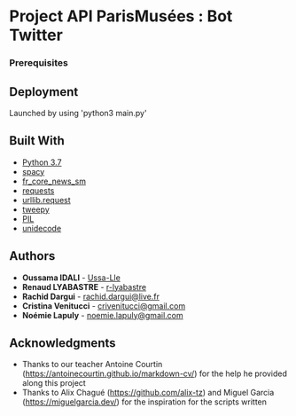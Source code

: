 # Project API ParisMusées : Bot Twitter

### Prerequisites

## Deployment

Launched by using 'python3 main.py'

## Built With

* [Python 3.7](https://www.python.org/downloads/release/python-370/) 
* [spacy](https://spacy.io) 
* [fr_core_news_sm](https://spacy.io/models/fr) 
* [requests](https://requests.readthedocs.io/en/master/) 
* [urllib.request ](https://docs.python.org/3/library/urllib.request.html#module-urllib.request)
* [tweepy](http://docs.tweepy.org/en/latest) 
* [PIL](https://he-arc.github.io/livre-python/pillow/index.html) 
* [unidecode](https://pypi.org/project/Unidecode/) 

## Authors

* **Oussama IDALI**  - [Ussa-Lle](https://github.com/Ussa-Lle)
* **Renaud LYABASTRE**  - [r-lyabastre](https://github.com/r-lyabastre/)
* **Rachid Dargui** - [rachid.dargui@live.fr](rachid.dargui@live.fr)
* **Cristina Venitucci** - [crivenitucci@gmail.com](crivenitucci@gmail.com)
* **Noémie Lapuly** - [noemie.lapuly@gmail.com](noemie.lapuly@gmail.com)

## Acknowledgments

* Thanks to our teacher Antoine Courtin (https://antoinecourtin.github.io/markdown-cv/) for the help he provided along this project
* Thanks to Alix Chagué (https://github.com/alix-tz) and Miguel Garcia (https://miguelgarcia.dev/) for the inspiration for the scripts written



